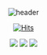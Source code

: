 <div align="center">

![header](https://capsule-render.vercel.app/api?type=waving&color=auto&height=300&section=header&text=Welcome&fontSize=70&desc=sowon's%20GitHub%20Profile)
<div align="center">
 
[![Hits](https://hits.seeyoufarm.com/api/count/incr/badge.svg?url=https%3A%2F%2Fgithub.com%2FWish-baek&count_bg=%23699142&title_bg=%239FB346&icon=smugmug.svg&icon_color=%23FFFFFF&title=hits&edge_flat=false)](https://hits.seeyoufarm.com)
</div>

 <img src="https://img.shields.io/badge/JAVA-green?style=for-the-badge&logo=appveyor&logoColor=CC6699"/>
 <img src="https://img.shields.io/badge/Vue-green?style=for-the-badge&logo=4FC08D&logoColor=CC6699"/>
 <img src="https://img.shields.io/badge/Spring-green?style=for-the-badge&logo=appveyor&logoColor=CC6699"/>
